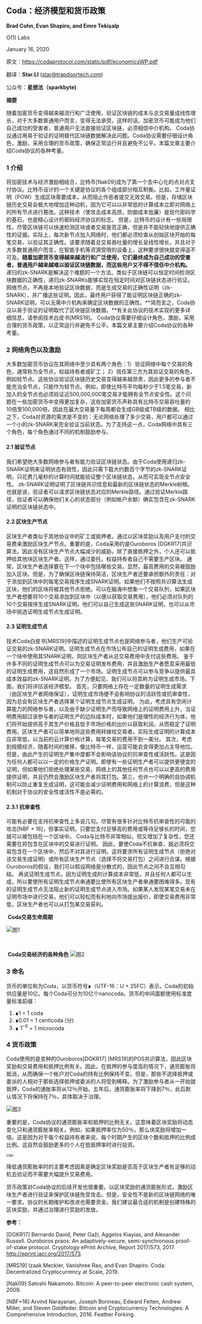 ## **Coda：经济模型和货币政策**

**Brad Cohn, Evan Shapiro, and Emre Tekişalp**

O(1) Labs

January 16, 2020



原文：https://codaprotocol.com/static/pdf/economicsWP.pdf

翻译：**Star.LI** (star@trapdoortech.com)

公众号：**星想法（sparkbyte)**



**摘要**

随着加密货币变得越来越流行和广泛使用，验证区块链的成本与总交易量成线性增长，对于大多数普通用户而言，变得无法承受。这样的话，加密货币可能成为他们自己成功的受害者，普通用户无法直接验证区块链，必须相信中介机构。 Coda协议通过用易于验证的证明替代区块链数据解决此问题。Coda协议需要仔细设计角色，激励，采用合理的货币政策，确保正常运行并且避免不公平。本篇文章主要介绍Coda协议的各种考量。

### 1 介绍

将加密技术与经济激励相结合，比特币[Nak09]成为了第一个去中心化的点对点支付协议。比特币设计的一个关键是协议的各个组成部分相互制衡。比如，工作量证明（POW）生成区块需要成本，从而阻止作恶者提交无效交易。但是，存储区块链历史交易会极大地增加这种动机，因为它可以以非常低的计算成本立即对网络上的所有节点进行篡改。这种技术（使攻击成本高昂，防御成本低廉）是现代密码学的基石，也是精心设计的密码经济协议的标志。
但是，比特币的设计有一些局限性。尽管区块链可以快速检测区块或者交易是否正确，但是并不能较快地提供正确性的证据。实际上，每次新节点加入网络时，他们都必须检查从创始区块开始的每笔交易，以验证其正确性。该要求随着总交易吞吐量的增长呈线性增长，并且对于大多数普通用户而言，在智能手机等资源受限的设备上，这种要求很快就变得遥不可及。**随着加密货币变得越来越流行和广泛使用，它们最终成为自己成功的受害者，普通用户越来越难以验证区块链数据，而这些用户又不得不信任中介机构。**
递归的zk-SNARK是解决这个难题的一个方法。类似于区块链可以恒定时间检测区块数据的正确性，递归zk-SNARKs能够实现在恒定时间对区块链状态进行验证。网络节点，不再是本地验证区块数据，而是生成交易的正确性证明（zk-SNARK），并广播这些证明。因此，最终用户获得了能证明区块链正确的zk-SNARK证明，可以无需中介机构来确定区块数据的正确性。**简而言之，Coda协议以易于验证的证明取代了区块链区块数据。**有关此协议的技术实现的更多详细信息，请参阅技术白皮书[MRS19]。
Coda协议需要仔细设计角色，激励，采用合理的货币政策，以正常运行并避免不公平。本篇文章主要介绍Coda协议的各种考量。

### 2 网络角色以及激励

大多数加密货币协议在其网络中至少具有两个角色：1）验证网络中每个交易的角色，通常称为全节点，权益持有者或矿工； 2）信任第三方为其验证交易的角色，例如轻节点。这些协议验证区块链历史交易变得越来越昂贵，因此更多的参与者不能充当全节点，只能作为轻节点。例如，即使比特币平均每秒少于1.5笔交易，新加入的全节点也必须验证近500,000,000笔交易才能拥有全节点安全性。这个问题在一些加密货币中变得更加复杂，这些加密货币声称具有比特币交易吞吐量的10倍至100,000倍，因此在最大交易量下每周都会生成GB级或TB级的数据。
相比之下，Coda对资源的需求是不变的：无论网络处理了多少交易，用户都可以通过一个小的zk-SNARK来完全验证当前状态。为了支持这一点，Coda网络中具有三个角色，每个角色通过不同的机制鼓励参与。

#### 2.1 验证节点

我们希望绝大多数网络参与者有能力验证区块链状态。由于Coda使用递归zk-SNARK证明来证明状态有效性，因此只需下载大约数百个字节的zk-SNARK证明，只花费几毫秒的计算时间就能验证整个区块链状态，从而可实现全节点安全性。 zk-SNARK证明证明了区块链共识信息和最新的区块链状态的Merkle树根。也就是说，验证者可以请求区块链状态对应的Merkle路径。通过验证Merkle路径，验证者可以确保他们关心的状态部分（例如帐户余额）确实包含在zk-SNARK证明的区块链状态中。

#### 2.2 区块生产节点

区块生产者类似于其他协议中的矿工或抵押者。通过以区块奖励以及用户支付的交易费来激励区块生产节点。重要的是，Coda采用的是Ouroboros [DGKR17]共识算法，因此没有区块生产节点大幅减少的威胁。除了直接抵押之外，个人还可以抵押给其他块区块生产者。这样，通过委托，权益持有者自己不需要生产区块。
通常，区块生产者选择要在下一个块中包括哪些交易。显然，最高费用的交易被鼓励加入区块。但是，为了确保区块链保持简洁，区块生产者还要承担额外的责任：对于添加到区块中的每笔交易按序生成SNARK证明。如果他们不按照共识算法生成区块，他们的区块将被其他节点拒绝。可以在脑海中想象一个交易队列，如果区块生产者想要将10个交易添加到区块中（以便以获取交易费用），他们必须对队列的10个交易按序生成SNARK证明。他们可以自己生成这些SNARK证明，也可以从市场中挑选证明生成节点生成证明。

#### 2.3 证明生成节点

技术Coda白皮书[MRS19]中描述的证明生成节点也是网络参与者，他们生产可验证交易的zk-SNARK证明。证明生成节点在市场公布自己的证明生成费用，如果在一个块中使用其SNARK证明，则区块生产者从总交易费用中支付这些费用。
鉴于许多不同的证明生成节点可以为交易证明发布费用，并且激励生产者愿意采用最低的证明生成费用，这自然形成了一个市场。证明生成节点可以参与竞争以提供最具成本效益的zk-SNARK证明。为了方便起见，我们可以将其称为证明生成市场。下面，我们将评估该经济模型。
首先，只要网络上存在一定数量的证明生成需求（由区块生产者网络保证），证明生成市场便不会影响协议的活跃性或抗审查性，因为总会有区块生产者选择某个证明生成节点生成证明。
为此，考虑具有空闲计算能力的网络参与者，以及由于缺少证明生产而导致网络上的证明费用上升，当证明费用超过该参与者的证明生产的边际成本时，如果他们是理性的经济行为体，他们将开始提供高于其生产价格且低于市场价格的出价以获取利润，从而稳定了证明费用。区块生产者可以简单地将这些费用转嫁给交易者。实际生成证明的计算成本应非常低，以当前的云计算价格计算，每笔交易的费用不到一美分。
其次，考虑到规模经济，随着时间的推移，像比特币一样，运营可能会变得更加占主导地位。但是，由此产生的证明生产集中度都不会影响该协议的抗审查性或活跃性。这是因为任何人都可以以一定的价格生产证明。即使有一些证明生产者可以提供更便宜的证明，但如果他们拒绝处理某些交易，网络上的其他任何节点也可以以更高的费用提供证明，并且仍然会激励区块生产者将其打包。第三，也许一个明确的自协调机制可以防止重复生成证明，这可能会减少证明费用和网络上的计算浪费，但是这种机制对于协议的安全性或活性不是必需的。

#### 2.3.1 抗审查性

可能有必要在支持抗审查性上多说几句。尽管有很多针对比特币抗审查性的可能的攻击[NBF + 16]，但事实证明，只要您支付足够高的费用或等待足够长的时间，您就可以被包括在一个区块中。 Coda与比特币非常相似，但又增加了复杂性，您还需要在将包含在区块中的交易进行证明。
因此，要使Coda不抗审查，就必须将交易包含在一个区块中，然后不对其进行证明。这将要求所有证明生成节点（拒绝对该交易生成证明）或所有区块生产节点（选择不将交易打包）之间进行合谋。根据Ouroboros的假设，我们可以假设网络是分散式的，因此节点之间不会互相勾结。
再说证明生成节点。因为证明生成的计算成本非常低，并且任何人都可以生成，所以要使所有证明生成节点串通要比使所有区块生产者串通要困难得多。现有的证明生成节点无法阻止新的证明生成节点进入市场。如果某人发现某笔交易未在证明市场中进行交易，他们可以轻松而有利地向市场提出报价，即使交易费用非常低，区块生产者也可以从打包某交易获利。
																	

​															**Coda交易生命周期**

![图1](./figs/图1.png)

​															

​												**Coda交易经济的各种角色**
![图2](./figs/图2.png)

### 3 命名

货币的单位称为Coda，以货币符号∎（UTF-16：U + 25FC）表示。Coda的初始供应量是10亿。每个Coda可分为10亿个nanocoda。货币的中间面额使用标准度量标准前缀：

1. ∎1 = 1 coda
2. ∎0.01 = 1 centicoda (分)
3. ∎ $1^{-6}$ = 1 microcoda

### 4 货币政策

Coda使用的是变种的Ouroboros[DGKR17] [MRS19]的POS共识算法，因此区块奖励和交易费用和抵押比例有关。因此，在抵押的参与度高的情况下，通货膨胀将抵消，从而确保一个帐户对Coda的持有比例保持不变。但是，那些不选择抵押或委派的人相对于那些选择抵押或委派的人将受到稀释。为了激励参与者从一开始就抵押，Coda的通胀率将从12％开始。五年后，通货膨胀率将下降到7％，此后默认情况下将保持在7％，具体取决于治理。

![图3](./figs/图3.png)

重要的是，Coda协议的通货膨胀率和抵押的比例无关。这意味着区块奖励将动态变化只和通货膨胀率相关。例如，如果抵押率仅为50％，那么块奖励将增加一倍。这是因为对于每个权益持有者来说，每个时期产生的区块个数和抵押的比例成比例。这自然会鼓励更多的个人在低抵押率时进行投资。

<img src="./figs/图4.png" alt="图4" style="zoom:50%;" />

降低通货膨胀率时的主要考虑因素是确定区块奖励是否高于区块生产者有足够的动机去验证而不需要大幅提升交易费用。

货币政策对Coda协议的后续开发也很重要。以区块奖励的通货膨胀形式，激励区块生产者进行验证来保护区块链免受攻击。但是，安全性不是新的区块链网络的唯一要求。协议的长期维护和改进也需要资金。我们建议最合适的机制是创建特殊的区块奖励，并通过治理进行奖励的发放。

**参考：**

[DGKR17] Bernardo David, Peter Gaži, Aggelos Kiayias, and Alexander Russell. Ouroboros praos: An adaptively-secure, semi-synchronous proof-of-stake protocol. Cryptology ePrint Archive, Report 2017/573, 2017. http://eprint.iacr.org/2017/573.

[MRS19] Izaak Meckler, Vanishree Rao, and Evan Shapiro. Coda: Decentralized Cryptocurrency at Scale, 2019.

[Nak09] Satoshi Nakamoto. Bitcoin: A peer-to-peer electronic cash system, 2009.

[NBF+16] Arvind Narayanan, Joseph Bonneau, Edward Felten, Andrew Miller, and Steven Goldfeder. Bitcoin and Cryptocurrency Technologies: A Comprehensive Introduction, 2016. Feather Forking.
